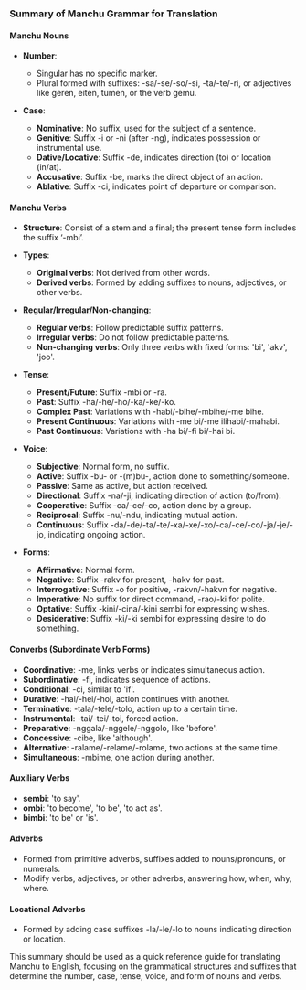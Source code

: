 ### Summary of Manchu Grammar for Translation

#### Manchu Nouns

- **Number**: 
  - Singular has no specific marker.
  - Plural formed with suffixes: -sa/-se/-so/-si, -ta/-te/-ri, or adjectives like geren, eiten, tumen, or the verb gemu.
  
- **Case**:
  - **Nominative**: No suffix, used for the subject of a sentence.
  - **Genitive**: Suffix -i or -ni (after -ng), indicates possession or instrumental use.
  - **Dative/Locative**: Suffix -de, indicates direction (to) or location (in/at).
  - **Accusative**: Suffix -be, marks the direct object of an action.
  - **Ablative**: Suffix -ci, indicates point of departure or comparison.

#### Manchu Verbs

- **Structure**: Consist of a stem and a final; the present tense form includes the suffix ‘-mbi’.
- **Types**:
  - **Original verbs**: Not derived from other words.
  - **Derived verbs**: Formed by adding suffixes to nouns, adjectives, or other verbs.

- **Regular/Irregular/Non-changing**:
  - **Regular verbs**: Follow predictable suffix patterns.
  - **Irregular verbs**: Do not follow predictable patterns.
  - **Non-changing verbs**: Only three verbs with fixed forms: 'bi', 'akv', 'joo'.

- **Tense**:
  - **Present/Future**: Suffix -mbi or -ra.
  - **Past**: Suffix -ha/-he/-ho/-ka/-ke/-ko.
  - **Complex Past**: Variations with -habi/-bihe/-mbihe/-me bihe.
  - **Present Continuous**: Variations with -me bi/-me ilihabi/-mahabi.
  - **Past Continuous**: Variations with -ha bi/-fi bi/-hai bi.

- **Voice**:
  - **Subjective**: Normal form, no suffix.
  - **Active**: Suffix -bu- or -(m)bu-, action done to something/someone.
  - **Passive**: Same as active, but action received.
  - **Directional**: Suffix -na/-ji, indicating direction of action (to/from).
  - **Cooperative**: Suffix -ca/-ce/-co, action done by a group.
  - **Reciprocal**: Suffix -nu/-ndu, indicating mutual action.
  - **Continuous**: Suffix -da/-de/-ta/-te/-xa/-xe/-xo/-ca/-ce/-co/-ja/-je/-jo, indicating ongoing action.

- **Forms**:
  - **Affirmative**: Normal form.
  - **Negative**: Suffix -rakv for present, -hakv for past.
  - **Interrogative**: Suffix -o for positive, -rakvn/-hakvn for negative.
  - **Imperative**: No suffix for direct command, -rao/-ki for polite.
  - **Optative**: Suffix -kini/-cina/-kini sembi for expressing wishes.
  - **Desiderative**: Suffix -ki/-ki sembi for expressing desire to do something.

#### Converbs (Subordinate Verb Forms)

- **Coordinative**: -me, links verbs or indicates simultaneous action.
- **Subordinative**: -fi, indicates sequence of actions.
- **Conditional**: -ci, similar to 'if'.
- **Durative**: -hai/-hei/-hoi, action continues with another.
- **Terminative**: -tala/-tele/-tolo, action up to a certain time.
- **Instrumental**: -tai/-tei/-toi, forced action.
- **Preparative**: -nggala/-nggele/-nggolo, like 'before'.
- **Concessive**: -cibe, like 'although'.
- **Alternative**: -ralame/-relame/-rolame, two actions at the same time.
- **Simultaneous**: -mbime, one action during another.

#### Auxiliary Verbs

- **sembi**: 'to say'.
- **ombi**: 'to become', 'to be', 'to act as'.
- **bimbi**: 'to be' or 'is'.

#### Adverbs

- Formed from primitive adverbs, suffixes added to nouns/pronouns, or numerals.
- Modify verbs, adjectives, or other adverbs, answering how, when, why, where.

#### Locational Adverbs

- Formed by adding case suffixes -la/-le/-lo to nouns indicating direction or location.

This summary should be used as a quick reference guide for translating Manchu to English, focusing on the grammatical structures and suffixes that determine the number, case, tense, voice, and form of nouns and verbs.